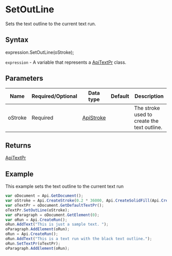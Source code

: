 # SetOutLine

Sets the text outline to the current text run.

## Syntax

expression.SetOutLine(oStroke);

`expression` - A variable that represents a [ApiTextPr](../ApiTextPr.md) class.

## Parameters

| **Name** | **Required/Optional** | **Data type** | **Default** | **Description** |
| ------------- | ------------- | ------------- | ------------- | ------------- |
| oStroke | Required | [ApiStroke](../../ApiStroke/ApiStroke.md) |  | The stroke used to create the text outline. |

## Returns

[ApiTextPr](../../ApiTextPr/ApiTextPr.md)

## Example

This example sets the text outline to the current text run

```javascript
var oDocument = Api.GetDocument();
var oStroke = Api.CreateStroke(0.2 * 36000, Api.CreateSolidFill(Api.CreateRGBColor(51, 51, 51)));
var oTextPr = oDocument.GetDefaultTextPr();
oTextPr.SetOutLine(oStroke);
var oParagraph = oDocument.GetElement(0);
var oRun = Api.CreateRun();
oRun.AddText("This is just a sample text. ");
oParagraph.AddElement(oRun);
oRun = Api.CreateRun();
oRun.AddText("This is a text run with the black text outline.");
oRun.SetTextPr(oTextPr);
oParagraph.AddElement(oRun);
```
